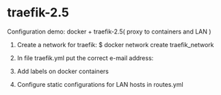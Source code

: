 # traefik-2.5
Configuration demo: docker  + traefik-2.5( proxy to containers and LAN )


1. Create a network for traefik:
$ docker network create traefik_network


2. In file traefik.yml put the correct e-mail address:


3. Add labels on docker containers


4. Configure static configurations for LAN hosts in routes.yml
